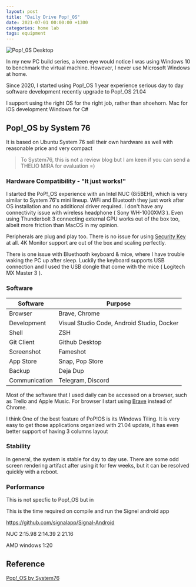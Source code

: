 ```yaml
---
layout: post
title: "Daily Drive Pop!_OS"
date: 2021-07-01 00:00:00 +1300
categories: home lab
tags: equipment
---
```


![Pop!_0S Desktop]()

In my new PC build series, a keen eye would notice I was using Windows 10 to benchmark the virtual machine. However, I never use Microsoft Windows at home.

Since 2020, I started using Pop!\_OS
1 year experience
serious day to day software development
recently upgrade to Pop!\_OS 21.04

I support using the right OS for the right job, rather than shoehorn.
Mac for iOS development
Windows for C#

## Pop!\_OS by System 76

It is based on Ubuntu
System 76 sell their own hardware as well with reasonable price and very compact

> To System76, this is not a review blog but I am keen if you can send a THELIO MIRA for evaluation =)

### Hardware Compatibility - "It just works!"

I started the PoP!\_OS experience with an Intel NUC (8i5BEH), which is very similar to System 76's mini lineup. WiFi and Bluetooth they just work after OS installation and no additional driver required. I don't have any connectivity issue with wireless headphone ( Sony WH-1000XM3 ). Even using Thunderbolt 3 connecting external GPU works out of the box too, albeit more friction than MacOS in my opinion.

Peripherals are plug and play too. There is no issue for using [Security Key](https://www.yubico.com/) at all. 4K Monitor support are out of the box and scaling perfectly.

There is one issue with Bluethooth keyboard & mice, where I have trouble waking the PC up after sleep. Luckily the keyboard supports USB connection and I used the USB dongle that come with the mice ( Logitech MX Master 3 ).

### Software

| Software      | Purpose                                    |
| ------------- | ------------------------------------------ |
| Browser       | Brave, Chrome                              |
| Development   | Visual Studio Code, Android Studio, Docker |
| Shell         | ZSH                                        |
| Git Client    | Github Desktop                             |
| Screenshot    | Fameshot                                   |
| App Store     | Snap, Pop Store                            |
| Backup        | Deja Dup                                   |
| Communication | Telegram, Discord                          |

Most of the software that I used daily can be accessed on a browser, such as Trello and Apple Music. For browser I start using [Brave](https://brave.com/) instead of Chrome.

I think One of the best feature of PoP!OS is its Windows Tiling. It is very easy to get those applications organized
with 21.04 update, it has even better support of having 3 columns layout

### Stability

In general, the system is stable for day to day use. There are some odd screen rendering artifact after using it for few weeks, but it can be resolved quickly with a reboot.

### Performance

This is not specfic to Pop!\_OS but in

This is the time required on compile and run the Signel android app

https://github.com/signalapp/Signal-Android

NUC
2:15.98
2:14.39
2:21.16

AMD windows 
1:20

## Reference

[Pop!\_OS by System76](https://pop.system76.com/)
